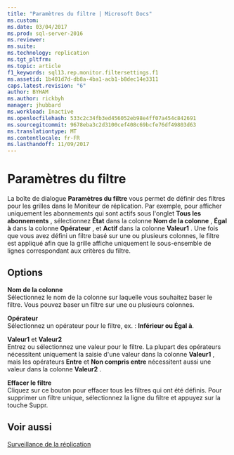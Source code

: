 ```yaml
---
title: "Paramètres du filtre | Microsoft Docs"
ms.custom: 
ms.date: 03/04/2017
ms.prod: sql-server-2016
ms.reviewer: 
ms.suite: 
ms.technology: replication
ms.tgt_pltfrm: 
ms.topic: article
f1_keywords: sql13.rep.monitor.filtersettings.f1
ms.assetid: 1b401d7d-db8a-4ba1-acb1-b8dec14e3311
caps.latest.revision: "6"
author: BYHAM
ms.author: rickbyh
manager: jhubbard
ms.workload: Inactive
ms.openlocfilehash: 533c2c34fb3ed456052eb98e4ff07a454c842691
ms.sourcegitcommit: 9678eba3c2d3100cef408c69bcfe76df49803d63
ms.translationtype: MT
ms.contentlocale: fr-FR
ms.lasthandoff: 11/09/2017
---
```

# <a name="filter-settings"></a>Paramètres du filtre
  La boîte de dialogue **Paramètres du filtre** vous permet de définir des filtres pour les grilles dans le Moniteur de réplication. Par exemple, pour afficher uniquement les abonnements qui sont actifs sous l'onglet **Tous les abonnements** , sélectionnez **État** dans la colonne **Nom de la colonne** , **Égal à** dans la colonne **Opérateur** , et **Actif** dans la colonne **Valeur1** . Une fois que vous avez défini un filtre basé sur une ou plusieurs colonnes, le filtre est appliqué afin que la grille affiche uniquement le sous-ensemble de lignes correspondant aux critères du filtre.  
  
## <a name="options"></a>Options  
 **Nom de la colonne**  
 Sélectionnez le nom de la colonne sur laquelle vous souhaitez baser le filtre. Vous pouvez baser un filtre sur une ou plusieurs colonnes.  
  
 **Opérateur**  
 Sélectionnez un opérateur pour le filtre, ex. : **Inférieur ou Égal à**.  
  
 **Valeur1** et **Valeur2**  
 Entrez ou sélectionnez une valeur pour le filtre. La plupart des opérateurs nécessitent uniquement la saisie d'une valeur dans la colonne **Valeur1** , mais les opérateurs **Entre** et **Non compris entre** nécessitent aussi une valeur dans la colonne **Valeur2** .  
  
 **Effacer le filtre**  
 Cliquez sur ce bouton pour effacer tous les filtres qui ont été définis. Pour supprimer un filtre unique, sélectionnez la ligne du filtre et appuyez sur la touche Suppr.  
  
## <a name="see-also"></a>Voir aussi  
 [Surveillance de la réplication](../../relational-databases/replication/monitor/monitoring-replication-overview.md)  
  
  
